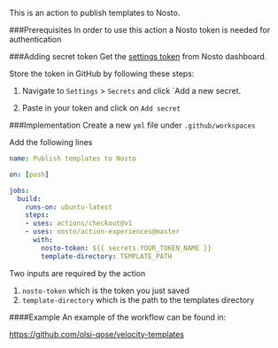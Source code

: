 This is an action to publish templates to Nosto.

###Prerequisites
In order to use this action a Nosto token is needed for authentication

###Adding secret token
Get the [settings token](https://help.nosto.com/en/articles/613616-settings-authentication-tokens) from Nosto dashboard.

Store the token in GitHub by following these steps: 

1. Navigate to `Settings` > `Secrets` and click `Add a new secret.

2. Paste in your token and click on `Add secret`

###Implementation
Create a new `yml` file under `.github/workspaces`

Add the following lines

```yaml
name: Publish templates to Nosto

on: [push]

jobs:
  build:
    runs-on: ubuntu-latest
    steps:
    - uses: actions/checkout@v1 
    - uses: nosto/action-experiences@master
      with:
        nosto-token: ${{ secrets.YOUR_TOKEN_NAME }}
        template-directory: TEMPLATE_PATH
```

Two inputs are required by the action

1. `nosto-token` which is the token you just saved
2. `template-directory` which is the path to the templates directory


####Example
An example of the workflow can be found in:

https://github.com/olsi-qose/velocity-templates